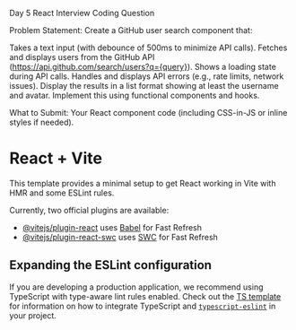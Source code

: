 Day 5 React Interview Coding Question

Problem Statement:
Create a GitHub user search component that:

Takes a text input (with debounce of 500ms to minimize API calls).
Fetches and displays users from the GitHub API (https://api.github.com/search/users?q={query}).
Shows a loading state during API calls.
Handles and displays API errors (e.g., rate limits, network issues).
Display the results in a list format showing at least the username and avatar. Implement this using functional components and hooks.

What to Submit:
Your React component code (including CSS-in-JS or inline styles if needed).



# React + Vite

This template provides a minimal setup to get React working in Vite with HMR and some ESLint rules.

Currently, two official plugins are available:

- [@vitejs/plugin-react](https://github.com/vitejs/vite-plugin-react/blob/main/packages/plugin-react) uses [Babel](https://babeljs.io/) for Fast Refresh
- [@vitejs/plugin-react-swc](https://github.com/vitejs/vite-plugin-react/blob/main/packages/plugin-react-swc) uses [SWC](https://swc.rs/) for Fast Refresh

## Expanding the ESLint configuration

If you are developing a production application, we recommend using TypeScript with type-aware lint rules enabled. Check out the [TS template](https://github.com/vitejs/vite/tree/main/packages/create-vite/template-react-ts) for information on how to integrate TypeScript and [`typescript-eslint`](https://typescript-eslint.io) in your project.
